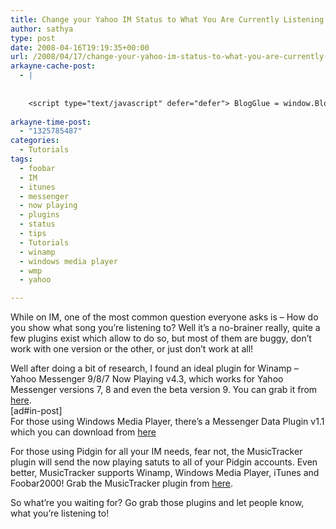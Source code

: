 ```yaml
---
title: Change your Yahoo IM Status to What You Are Currently Listening to
author: sathya
type: post
date: 2008-04-16T19:19:35+00:00
url: /2008/04/17/change-your-yahoo-im-status-to-what-you-are-currently-listening-to/
arkayne-cache-post:
  - |
    
    
    <script type="text/javascript" defer="defer"> BlogGlue = window.BlogGlue || window.Arkayne || {}; BlogGlue.baseurl = 'http://www.blogglue.com'; BlogGlue.go = function(e, a, cid, gid) { var id = a.getAttribute('id'); var orig = a.getAttribute('href'); var target = a.getAttribute('target'); var redir = [BlogGlue.baseurl, 'link', cid, gid, ''].join('/'); redir += '?ts=' + Math.random(); redir += '&amp;url=' + escape(a.href); a.setAttribute('href', redir); setTimeout('BlogGlue.restore("' + id + '", "' + orig + '")', 0); return true; }; BlogGlue.restore = function(id, orig) { var a = document.getElementById(id); if (a) a.setAttribute('href', orig); }; </script> <div class="blogglue_plugin" style="display:block;margin:5px 0px 20px 0px;"> <h3 class="blogglue-header blogglue-inner"> More From sathyabhat </h3> <ul class="blogglue-links blogglue-inner"> <li id="blogglue-inner-1"><a href="http://sathyabh.at/2008/05/27/dress-up-gmail-with-skins-and-improve-the-functionality/?utm_source=BlogGlue_network&amp;utm_medium=BlogGlue_Plugin" id="blogglue-2965328" target="_parent" onclick="return BlogGlue.go(event, this, 2950356, 2965328);" title="Dress up GMail with Skins – And Improve The Functionality using Better GMail » My World">Dress up GMail with Skins – And Improve The Functionality using Better GMail » My World</a></li> <li id="blogglue-inner-2"><a href="http://sathyabh.at/2008/03/30/how-to-change-the-themes-and-icons-of-sony-ericsson-p1i/?utm_source=BlogGlue_network&amp;utm_medium=BlogGlue_Plugin" id="blogglue-2947746" target="_parent" onclick="return BlogGlue.go(event, this, 2950356, 2947746);" title="How-to: Change the themes and icons of Sony Ericsson P1i » My World">How-to: Change the themes and icons of Sony Ericsson P1i » My World</a></li> <li id="blogglue-inner-3"><a href="http://sathyabh.at/2009/02/24/3-months-and-more-to-come/?utm_source=BlogGlue_network&amp;utm_medium=BlogGlue_Plugin" id="blogglue-2942142" target="_parent" onclick="return BlogGlue.go(event, this, 2950356, 2942142);" title="3 Months… And More to Come! » My World">3 Months… And More to Come! » My World</a></li> </ul> <div class="blogglue-footer" style="margin:10px 0px;display:block !important"> <a href="http://www.blogglue.com/12928-ab7e24be6f12e678fc1a468df18f3f3f/?utm_source=BlogGlue%20Plugin&amp;utm_medium=Recommend&amp;utm_campaign=Plugin&amp;coupon=SATHYABHAT&amp;blogglue_page=2950356" target="_blank" style="text-decoration:none !important;"> <img src="http://www.gravatar.com/avatar.php?default=%2F%2Fs3.amazonaws.com%2Farkayne-media%2Fimg%2Fprofile%2Fdefault_sm.png&amp;size=24&amp;gravatar_id=1375f202e61682cc4963295f4b0430dc" width="24" height="24" border="0" alt="Blog Margeting Related Posts Plugin For sathyabhat" style="display:inline;margin: 0 5px 0 10px; border:1px solid #AAA; width: 24px !important; height: 24px; !important;"/><span style="position:relative;top:-8px;font-family:'Trebuchet MS'; font-size: 0.8em;">Ask <strong>sathyabhat</strong> To Recommend Your Posts</span> </a> <img class="blogglue-hit" style="border:none;left:-9999px;position:absolute;" src="http://www.blogglue.com/widget/hit/2950356.GIF" border="0" alt="Blog Marketing Related Posts Plugin Counter" /> </div> </div>
    
arkayne-time-post:
  - "1325785487"
categories:
  - Tutorials
tags:
  - foobar
  - IM
  - itunes
  - messenger
  - now playing
  - plugins
  - status
  - tips
  - Tutorials
  - winamp
  - windows media player
  - wmp
  - yahoo

---
```

While on IM, one of the most common question everyone asks is &#8211; How do you show what song you&#8217;re listening to? Well it&#8217;s a no-brainer really, quite a few plugins exist which allow to do so, but most of them are buggy, don&#8217;t work with one version or the other, or just don&#8217;t work at all!

Well after doing a bit of research, I found an ideal plugin for Winamp &#8211; Yahoo Messenger 9/8/7 Now Playing v4.3, which works for Yahoo Messenger versions 7, 8 and even the beta version 9. You can grab it from <a href="http://numedecod.ro/Yahoo_Messenger_NowPlaying" target="_blank" rel="nofollow">here</a>.  
[ad#in-post]  
For those using Windows Media Player, there&#8217;s a Messenger Data Plugin v1.1 which you can download from <a href="http://www.softpedia.com/get/Internet/Chat/Other-Chat-Tools/MessengerData-WMP-Plugin-for-Yahoo-Messenger.shtml" target="_blank" rel="nofollow">here</a>

For those using Pidgin for all your IM needs, fear not, the MusicTracker plugin will send the now playing satuts to all of your Pidgin accounts. Even better, MusicTracker supports Winamp, Windows Media Player, iTunes and Foobar2000! Grab the MusicTracker plugin from <a href="http://code.google.com/p/musictracker" target="_blank" rel="nofollow">here</a>.

So what&#8217;re you waiting for? Go grab those plugins and let people know, what you&#8217;re listening to!